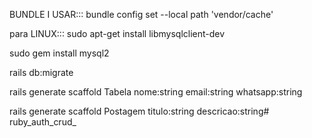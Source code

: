 BUNDLE I USAR::: bundle config set --local path 'vendor/cache'

para LINUX::: sudo apt-get install libmysqlclient-dev

sudo gem install mysql2

rails db:migrate

rails generate scaffold Tabela nome:string email:string whatsapp:string

rails generate scaffold Postagem titulo:string descricao:string# ruby_auth_crud_
